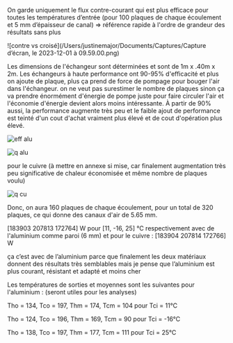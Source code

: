 On garde uniquement le flux contre-courant qui est plus efficace pour toutes les températures d’entrée (pour 100 plaques de chaque écoulement et 5 mm d’épaisseur de canal) => référence rapide à l'ordre de grandeur des résultats sans plus

![contre vs croisé](/Users/justinemajor/Documents/Captures/Capture d’écran, le 2023-12-01 à 09.59.00.png)

Les dimensions de l'échangeur sont déterminées et sont de 1m x .40m x 2m. Les échangeurs à haute performance ont 90-95% d'efficacité et plus on ajoute de plaque, plus ça prend de force de pompage pour bouger l'air dans l'échangeur. on ne veut pas surestimer le nombre de plaques sinon ça va prendre énormément d'énergie de pompe juste pour faire circuler l'air et l'économie d'énergie devient alors moins intéressante. À partir de 90% aussi, la performance augmente très peu et le faible ajout de performance est teinté d'un cout d'achat vraiment plus élevé et de cout d'opération plus élevé.

![eff alu](/Users/justinemajor/Downloads/pdf2png/efficacite_alu/efficacite_alu-1.png)

![q alu](/Users/justinemajor/Downloads/pdf2png/chaleur_alu/chaleur_alu-1.png)

pour le cuivre (à mettre en annexe si mise, car finalement augmentation très peu significative de chaleur économisée et même nombre de plaques voulu)

![q cu](/Users/justinemajor/Downloads/pdf2png/chaleur_cuivre/chaleur_cuivre-1.png)

Donc, on aura 160 plaques de chaque écoulement, pour un total de 320 plaques, ce qui donne des canaux d'air de 5.65 mm.

[183903 207813 172764] W pour [11, -16, 25] ℃ respectivement avec de l'aluminium comme paroi (6 mm) et pour le cuivre : [183904 207814 172766] W

ça c’est avec de l’aluminium parce que finalement les deux matériaux donnent des résultats très semblables mais je pense que l’aluminium est plus courant, résistant et adapté et moins cher

Les températures de sorties et moyennes sont les suivantes pour l'aluminium : (seront utiles pour les analyses)

Tho = 134, Tco = 197, Thm = 174, Tcm = 104 pour Tci = 11℃

Tho = 124, Tco = 196, Thm = 169, Tcm = 90 pour Tci = -16℃

Tho = 138, Tco = 197, Thm = 177, Tcm = 111 pour Tci = 25℃

